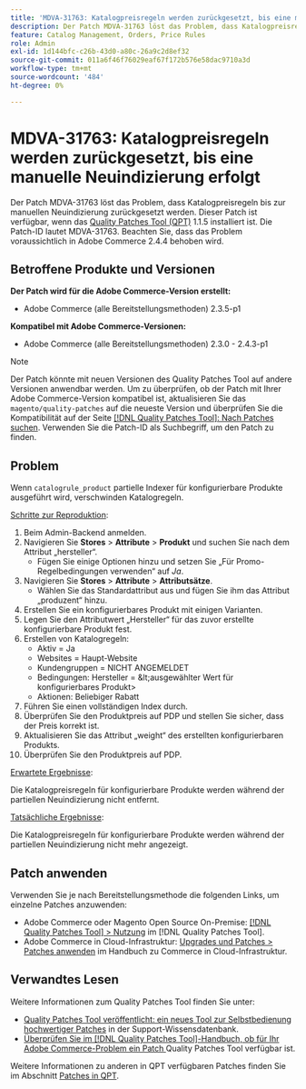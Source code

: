 ```yaml
---
title: 'MDVA-31763: Katalogpreisregeln werden zurückgesetzt, bis eine manuelle Neuindizierung erfolgt'
description: Der Patch MDVA-31763 löst das Problem, dass Katalogpreisregeln bis zur manuellen Neuindizierung zurückgesetzt werden. Dieser Patch ist verfügbar, wenn das [Quality Patches Tool (QPT)](https://experienceleague.adobe.com/de/docs/commerce-operations/tools/quality-patches-tool/quality-patches-tool-to-self-serve-quality-patches) 1.1.5 installiert ist. Die Patch-ID lautet MDVA-31763. Beachten Sie, dass das Problem voraussichtlich in Adobe Commerce 2.4.4 behoben wird.
feature: Catalog Management, Orders, Price Rules
role: Admin
exl-id: 1d144bfc-c26b-43d0-a80c-26a9c2d8ef32
source-git-commit: 011a6f46f76029eaf67f172b576e58dac9710a3d
workflow-type: tm+mt
source-wordcount: '484'
ht-degree: 0%

---
```


# MDVA-31763: Katalogpreisregeln werden zurückgesetzt, bis eine manuelle Neuindizierung erfolgt

Der Patch MDVA-31763 löst das Problem, dass Katalogpreisregeln bis zur manuellen Neuindizierung zurückgesetzt werden. Dieser Patch ist verfügbar, wenn das [Quality Patches Tool (QPT)](https://experienceleague.adobe.com/de/docs/commerce-operations/tools/quality-patches-tool/quality-patches-tool-to-self-serve-quality-patches) 1.1.5 installiert ist. Die Patch-ID lautet MDVA-31763. Beachten Sie, dass das Problem voraussichtlich in Adobe Commerce 2.4.4 behoben wird.

## Betroffene Produkte und Versionen

**Der Patch wird für die Adobe Commerce-Version erstellt:**

* Adobe Commerce (alle Bereitstellungsmethoden) 2.3.5-p1

**Kompatibel mit Adobe Commerce-Versionen:**

* Adobe Commerce (alle Bereitstellungsmethoden) 2.3.0 - 2.4.3-p1

>[!NOTE]
>
>Der Patch könnte mit neuen Versionen des Quality Patches Tool auf andere Versionen anwendbar werden. Um zu überprüfen, ob der Patch mit Ihrer Adobe Commerce-Version kompatibel ist, aktualisieren Sie das `magento/quality-patches` auf die neueste Version und überprüfen Sie die Kompatibilität auf der Seite [[!DNL Quality Patches Tool]: Nach Patches suchen](https://experienceleague.adobe.com/de/docs/commerce-operations/tools/quality-patches-tool/quality-patches-tool-to-self-serve-quality-patches). Verwenden Sie die Patch-ID als Suchbegriff, um den Patch zu finden.

## Problem

Wenn `catalogrule_product` partielle Indexer für konfigurierbare Produkte ausgeführt wird, verschwinden Katalogregeln.

<u>Schritte zur Reproduktion</u>:

1. Beim Admin-Backend anmelden.
1. Navigieren Sie **Stores** > **Attribute** > **Produkt** und suchen Sie nach dem Attribut „hersteller“.
   * Fügen Sie einige Optionen hinzu und setzen Sie „Für Promo-Regelbedingungen verwenden“ auf *Ja*.
1. Navigieren Sie **Stores** > **Attribute** > **Attributsätze**.
   * Wählen Sie das Standardattribut aus und fügen Sie ihm das Attribut „produzent“ hinzu.
1. Erstellen Sie ein konfigurierbares Produkt mit einigen Varianten.
1. Legen Sie den Attributwert „Hersteller“ für das zuvor erstellte konfigurierbare Produkt fest.
1. Erstellen von Katalogregeln:
   * Aktiv = Ja
   * Websites = Haupt-Website
   * Kundengruppen = NICHT ANGEMELDET
   * Bedingungen: Hersteller = \&lt;ausgewählter Wert für konfigurierbares Produkt>
   * Aktionen: Beliebiger Rabatt
1. Führen Sie einen vollständigen Index durch.
1. Überprüfen Sie den Produktpreis auf PDP und stellen Sie sicher, dass der Preis korrekt ist.
1. Aktualisieren Sie das Attribut „weight“ des erstellten konfigurierbaren Produkts.
1. Überprüfen Sie den Produktpreis auf PDP.

<u>Erwartete Ergebnisse</u>:

Die Katalogpreisregeln für konfigurierbare Produkte werden während der partiellen Neuindizierung nicht entfernt.

<u>Tatsächliche Ergebnisse</u>:

Die Katalogpreisregeln für konfigurierbare Produkte werden während der partiellen Neuindizierung nicht mehr angezeigt.

## Patch anwenden

Verwenden Sie je nach Bereitstellungsmethode die folgenden Links, um einzelne Patches anzuwenden:

* Adobe Commerce oder Magento Open Source On-Premise: [[!DNL Quality Patches Tool] > Nutzung](/help/tools/quality-patches-tool/usage.md) im [!DNL Quality Patches Tool].
* Adobe Commerce in Cloud-Infrastruktur: [Upgrades und Patches > Patches anwenden](https://experienceleague.adobe.com/docs/commerce-cloud-service/user-guide/develop/upgrade/apply-patches.html?lang=de) im Handbuch zu Commerce in Cloud-Infrastruktur.

## Verwandtes Lesen

Weitere Informationen zum Quality Patches Tool finden Sie unter:

* [Quality Patches Tool veröffentlicht: ein neues Tool zur Selbstbedienung hochwertiger Patches](https://experienceleague.adobe.com/de/docs/commerce-operations/tools/quality-patches-tool/quality-patches-tool-to-self-serve-quality-patches) in der Support-Wissensdatenbank.
* [Überprüfen Sie im [!DNL Quality Patches Tool]-Handbuch, ob für Ihr Adobe Commerce-Problem ein Patch ](/help/tools/quality-patches-tool/patches-available-in-qpt/check-patch-for-magento-issue-with-magento-quality-patches.md) Quality Patches Tool verfügbar ist.

Weitere Informationen zu anderen in QPT verfügbaren Patches finden Sie im Abschnitt [Patches in QPT](https://support.magento.com/hc/en-us/sections/360010506631-Patches-available-in-MQP-tool-).
